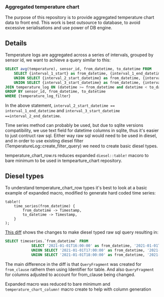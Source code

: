 ### Aggregated temperature chart

The purpose of this repository is to provide aggregated temperature chart data to front end.
This work is best outsource to database, to avoid excessive serialisations and use power of DB engine.

## Details

Temperature logs are aggregated across a series of intervals, grouped by sensor id, we want to achieve a query similar to this:
```sql
SELECT avg(temperature), sensor_id, from_datetime, to_datetime FROM 
    SELECT {interval_1_start} as from_datetime, {interval_1_end_datetime} as to_datetime
    UNION SELECT {interval_2_start_datetime} as from_datetime, {interval_2_end_datetime} as to_datetime 
    UNION SELECT {interval_3_start_datetime} as from_datetime, {interval_3_end_datetime} as to_datetime 
JOIN temperature_log ON (datetime >= from_datetime and datetime < to_datetime)
GROUP BY sensor_id, from_datetime, to_datetime
WHERE {temperature_log_filter}
```

In the above statement, `interval_2_start_datetime == interval_1_end_datetime` and `interval_3_start_datetime ==interval_2_end_datetime`.

Time series method can probably be used, but due to sqlite versions compatibility, we use text field for datetime columns in sqlite, thus it's easier to just contruct raw sql. 
Either way raw sql would need to be used in diesel, and in order to use existing diesel filter (TemperatureLog::create_filter_query) we need to create basic diesel types.

temperature_chart_row.rs reduces expanded `diesel::table!` macoro to bare minimum to be used in tempearture_chart repository.

## Diesel types

To understand temperature_chart_row types it's best to look at a basic example of expanded macro, modified to generate hard coded time series:

```
table!(
    time_series(from_datetime) {
        from_datetime -> Timestamp,
        to_datetime -> Timestamp,
    }
);
```
[This diff](https://github.com/msupply-foundation/open-msupply/compare/4744c298335e7fa2de999e9155627cff86723919...2a775d105ef49a0490a21d7df950ab1dd35864d8) shows the changes to make diesel typed raw sql query resulting in:

```sql
SELECT timeseries.`from_datetime` FROM 
            SELECT '2021-01-01T16:00:00' as from_datetime, '2021-01-01T17:00:00' as to_datetime
            UNION SELECT '2021-01-01T17:00:00' as from_datetime, '2021-01-01T18:00:00' as to_datetime
            UNION SELECT '2021-01-01T18:00:00' as from_datetime, '2021-01-01T19:00:00' as to_datetime GROUP BY timeseries.`to_datetime` -- binds: []
```

The main difference in the diff is that `QueryFragment` was created for `from_clause` rathern then using Identifier for table. And also `QueryFragment` for columns adjusted to account for from_clause being changed.

Expanded macro was reduced to bare minimum and `temperature_chart_column!` macro create to help with column generation
